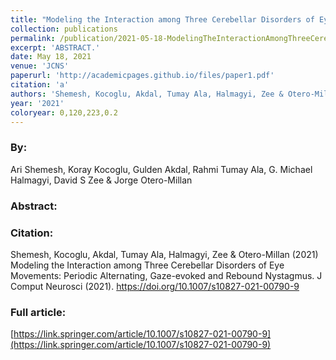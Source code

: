 ```yaml
---
title: "Modeling the Interaction among Three Cerebellar Disorders of Eye Movements: Periodic Alternating, Gaze-evoked and Rebound Nystagmus"
collection: publications
permalink: /publication/2021-05-18-ModelingTheInteractionAmongThreeCerebellarDisordersOfEyeMovemen
excerpt: 'ABSTRACT.'
date: May 18, 2021
venue: 'JCNS'
paperurl: 'http://academicpages.github.io/files/paper1.pdf'
citation: 'a'
authors: 'Shemesh, Kocoglu, Akdal, Tumay Ala, Halmagyi, Zee & Otero-Millan'
year: '2021'
coloryear: 0,120,223,0.2
---
```


### By: 
Ari Shemesh, Koray Kocoglu, Gulden Akdal, Rahmi Tumay Ala, G. Michael  Halmagyi, David S Zee & Jorge Otero-Millan

### Abstract: 


### Citation: 
Shemesh, Kocoglu, Akdal, Tumay Ala, Halmagyi, Zee & Otero-Millan (2021) Modeling the Interaction among Three Cerebellar Disorders of Eye Movements: Periodic Alternating, Gaze-evoked and Rebound Nystagmus. J Comput Neurosci (2021). https://doi.org/10.1007/s10827-021-00790-9

### Full article: 
[https://link.springer.com/article/10.1007/s10827-021-00790-9](https://link.springer.com/article/10.1007/s10827-021-00790-9)
